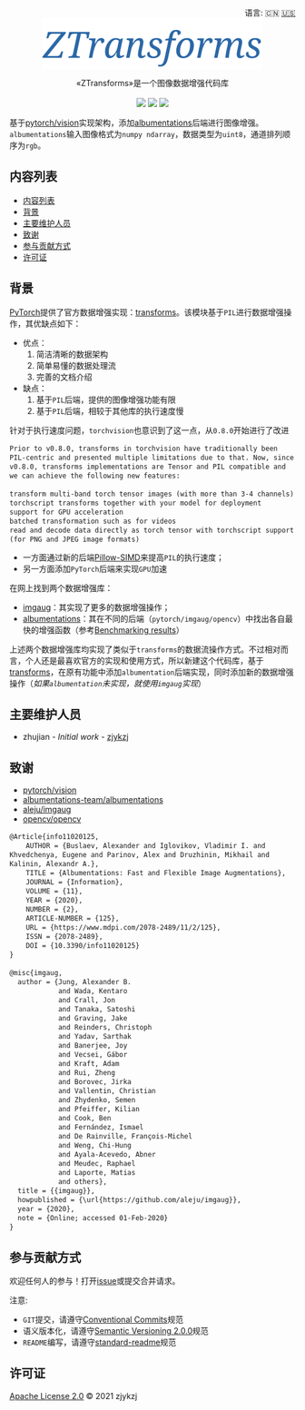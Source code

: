 <div align="right">
  语言:
    🇨🇳
  <a title="英语" href="./README.en.md">🇺🇸</a>
  <!-- <a title="俄语" href="../ru/README.md">🇷🇺</a> -->
</div>

 <div align="center"><a title="" href="https://github.com/ZJCV/ZTransforms.git"><img align="center" src="./imgs/ZTransforms.png"></a></div>

<p align="center">
  «ZTransforms»是一个图像数据增强代码库
<br>
<br>
  <a href="https://github.com/RichardLitt/standard-readme"><img src="https://img.shields.io/badge/standard--readme-OK-green.svg?style=flat-square"></a>
  <a href="https://conventionalcommits.org"><img src="https://img.shields.io/badge/Conventional%20Commits-1.0.0-yellow.svg"></a>
  <a href="http://commitizen.github.io/cz-cli/"><img src="https://img.shields.io/badge/commitizen-friendly-brightgreen.svg"></a>
</p>

基于[pytorch/vision](https://github.com/pytorch/vision/)实现架构，添加[albumentations](https://github.com/albumentations-team/albumentations/tree/f2462be3a4d01c872474d0e7fc0f32f387b06340)后端进行图像增强。`albumentations`输入图像格式为`numpy ndarray`，数据类型为`uint8`，通道排列顺序为`rgb`。

## 内容列表

- [内容列表](#内容列表)
- [背景](#背景)
- [主要维护人员](#主要维护人员)
- [致谢](#致谢)
- [参与贡献方式](#参与贡献方式)
- [许可证](#许可证)

## 背景

[PyTorch](https://github.com/pytorch/pytorch)提供了官方数据增强实现：[transforms](https://github.com/pytorch/vision/tree/master/torchvision/transforms)。该模块基于`PIL`进行数据增强操作，其优缺点如下：

* 优点：
  1.  简洁清晰的数据架构
  2.  简单易懂的数据处理流
  3. 完善的文档介绍
* 缺点：
  1.  基于`PIL`后端，提供的图像增强功能有限
  2.  基于`PIL`后端，相较于其他库的执行速度慢
 
针对于执行速度问题，`torchvision`也意识到了这一点，从`0.8.0`开始进行了改进
  
```
Prior to v0.8.0, transforms in torchvision have traditionally been PIL-centric and presented multiple limitations due to that. Now, since v0.8.0, transforms implementations are Tensor and PIL compatible and we can achieve the following new features:

transform multi-band torch tensor images (with more than 3-4 channels)
torchscript transforms together with your model for deployment
support for GPU acceleration
batched transformation such as for videos
read and decode data directly as torch tensor with torchscript support (for PNG and JPEG image formats)
```

* 一方面通过新的后端[Pillow-SIMD](https://github.com/uploadcare/pillow-simd)来提高`PIL`的执行速度；
* 另一方面添加`PyTorch`后端来实现`GPU`加速

在网上找到两个数据增强库：

* [imgaug](https://github.com/aleju/imgaug)：其实现了更多的数据增强操作；
* [albumentations](https://github.com/albumentations-team/albumentations/tree/f2462be3a4d01c872474d0e7fc0f32f387b06340)：其在不同的后端（`pytorch/imgaug/opencv`）中找出各自最快的增强函数（参考[Benchmarking results](https://github.com/albumentations-team/albumentations#benchmarking-results)）

上述两个数据增强库均实现了类似于`transforms`的数据流操作方式。不过相对而言，个人还是最喜欢官方的实现和使用方式，所以新建这个代码库，基于[transforms](https://github.com/pytorch/vision/tree/master/torchvision/transforms)，在原有功能中添加`albumentation`后端实现，同时添加新的数据增强操作（*如果`albumentation`未实现，就使用`imgaug`实现*）

## 主要维护人员

* zhujian - *Initial work* - [zjykzj](https://github.com/zjykzj)

## 致谢

* [pytorch/vision](https://github.com/pytorch/vision)
* [albumentations-team/albumentations](https://github.com/albumentations-team/albumentations/tree/f2462be3a4d01c872474d0e7fc0f32f387b06340)
* [aleju/imgaug](https://github.com/aleju/imgaug)
* [opencv/opencv](https://github.com/opencv/opencv)

```
@Article{info11020125,
    AUTHOR = {Buslaev, Alexander and Iglovikov, Vladimir I. and Khvedchenya, Eugene and Parinov, Alex and Druzhinin, Mikhail and Kalinin, Alexandr A.},
    TITLE = {Albumentations: Fast and Flexible Image Augmentations},
    JOURNAL = {Information},
    VOLUME = {11},
    YEAR = {2020},
    NUMBER = {2},
    ARTICLE-NUMBER = {125},
    URL = {https://www.mdpi.com/2078-2489/11/2/125},
    ISSN = {2078-2489},
    DOI = {10.3390/info11020125}
}

@misc{imgaug,
  author = {Jung, Alexander B.
            and Wada, Kentaro
            and Crall, Jon
            and Tanaka, Satoshi
            and Graving, Jake
            and Reinders, Christoph
            and Yadav, Sarthak
            and Banerjee, Joy
            and Vecsei, Gábor
            and Kraft, Adam
            and Rui, Zheng
            and Borovec, Jirka
            and Vallentin, Christian
            and Zhydenko, Semen
            and Pfeiffer, Kilian
            and Cook, Ben
            and Fernández, Ismael
            and De Rainville, François-Michel
            and Weng, Chi-Hung
            and Ayala-Acevedo, Abner
            and Meudec, Raphael
            and Laporte, Matias
            and others},
  title = {{imgaug}},
  howpublished = {\url{https://github.com/aleju/imgaug}},
  year = {2020},
  note = {Online; accessed 01-Feb-2020}
}
```

## 参与贡献方式

欢迎任何人的参与！打开[issue](https://github.com/zjykzj/ZTransforms/issues)或提交合并请求。

注意:

* `GIT`提交，请遵守[Conventional Commits](https://www.conventionalcommits.org/en/v1.0.0-beta.4/)规范
* 语义版本化，请遵守[Semantic Versioning 2.0.0](https://semver.org)规范
* `README`编写，请遵守[standard-readme](https://github.com/RichardLitt/standard-readme)规范

## 许可证

[Apache License 2.0](LICENSE) © 2021 zjykzj